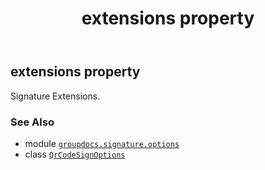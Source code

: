 ﻿---
title: extensions property
second_title: GroupDocs.Signature for Python via .NET API References
description: 
type: docs
url: /python-net/groupdocs.signature.options/qrcodesignoptions/extensions/
is_root: false
weight: 120
---

## extensions property


Signature Extensions.

### See Also
* module [`groupdocs.signature.options`](../../)
* class [`QrCodeSignOptions`](/signature/python-net/groupdocs.signature.options/qrcodesignoptions)

